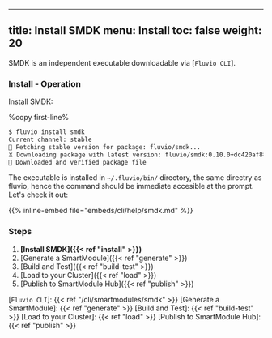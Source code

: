 
---
title: Install SMDK
menu: Install
toc: false
weight: 20
---

SMDK is an independent executable downloadable via [`Fluvio CLI`].

### Install - Operation

Install SMDK:

%copy first-line%
```bash
$ fluvio install smdk
Current channel: stable
🎣 Fetching stable version for package: fluvio/smdk...
⏳ Downloading package with latest version: fluvio/smdk:0.10.0+dc420af88d7a67599547266ebfefdd71a0f85754...
🔑 Downloaded and verified package file
```

The executable is installed in `~/.fluvio/bin/` directory, the same directry as fluvio, hence the command should be immediate accesible at the prompt. Let's check it out:


{{% inline-embed file="embeds/cli/help/smdk.md" %}}

### Steps

1. **[Install SMDK]({{< ref "install" >}})**
2. [Generate a SmartModule]({{< ref "generate" >}})
3. [Build and Test]({{< ref "build-test" >}})
4. [Load to your Cluster]({{< ref "load" >}})
5. [Publish to SmartModule Hub]({{< ref "publish" >}})

[`Fluvio CLI`]: {{< ref "/cli/smartmodules/smdk" >}}
[Generate a SmartModule]: {{< ref "generate" >}}
[Build and Test]: {{< ref "build-test" >}}
[Load to your Cluster]: {{< ref "load" >}}
[Publish to SmartModule Hub]: {{< ref "publish" >}}
